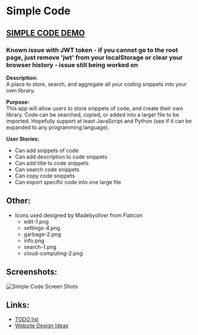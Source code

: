 # Simple Code

## [SIMPLE CODE DEMO](https://simple-code-app.herokuapp.com/)

### Known issue with JWT token - if you cannot go to the root page, just remove 'jwt' from your localStorage or clear your browser history - issue still being worked on

<b>Description:</b>
<br/> A place to store, search, and aggregate all your coding snippets into your own library.

<b>Purpose:</b> 
<br/>This app will allow users to store snippets of code, and create their own library. Code can be searched, copied, or added into a larger file to be imported. Hopefully support at least JavaScript and Python (see if it can be expanded to any programming language).

<b>User Stories:</b>
- Can add snippets of code
- Can add description to code snippets
- Can add title to code snippets
- Can search code snippets
- Can copy code snippets
- Can export specific code into one large file


## Other:
- Icons used designed by Madebyoliver from Flaticon
    - edit-1.png
    - settings-4.png
    - garbage-2.png
    - info.png
    - search-1.png
    - cloud-computing-2.png

## Screenshots:

![Simple Code Screen Shots](https://github.com/riceball1/simple-code/blob/master/public/simple-code-screenshots.png)




## Links:
- [TODO list](/TODO.md)
- [Website Design Ideas](/DESIGN.md)

